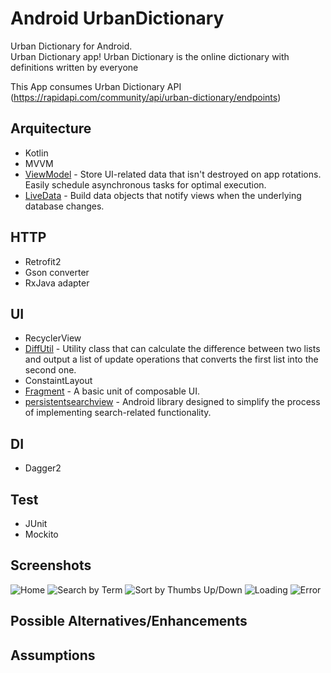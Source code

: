 Android UrbanDictionary
=========================

Urban Dictionary for Android.  
Urban Dictionary app! Urban Dictionary is the online dictionary with definitions written by everyone

This App consumes Urban Dictionary API (https://rapidapi.com/community/api/urban-dictionary/endpoints)

## Arquitecture
* Kotlin
* MVVM
* [ViewModel][2] - Store UI-related data that isn't destroyed on app rotations. Easily schedule
     asynchronous tasks for optimal execution.
* [LiveData][1] - Build data objects that notify views when the underlying database changes.

## HTTP
* Retrofit2
* Gson converter
* RxJava adapter

## UI
* RecyclerView
* [DiffUtil][6] - Utility class that can calculate the difference between two lists and output a list of update operations that converts the first list into the second one.
* ConstaintLayout
* [Fragment][4] - A basic unit of composable UI.
* [persistentsearchview][5] - Android library designed to simplify the process of implementing search-related functionality.

## DI
* Dagger2

## Test
* JUnit
* Mockito

[1]: https://developer.android.com/topic/libraries/architecture/livedata
[2]: https://developer.android.com/topic/libraries/architecture/viewmodel
[3]: https://developer.android.com/guide/topics/ui
[4]: https://developer.android.com/guide/components/fragments
[5]: https://github.com/mars885/persistentsearchview
[6]: https://developer.android.com/reference/android/support/v7/util/DiffUtil

Screenshots
-----------

![Home](screenshots/home.png "Home")
![Search by Term](screenshots/search.png "Make a search by term")
![Sort by Thumbs Up/Down](screenshots/sort.png "Sort by Thumbs Up or Down")
![Loading](screenshots/loading.png "Loading")
![Error](screenshots/error.png "Error")


Possible Alternatives/Enhancements
-----------------


Assumptions
-----------------
